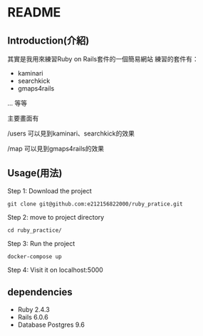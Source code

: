 # README

## Introduction(介紹)

其實是我用來練習Ruby on Rails套件的一個簡易網站
練習的套件有：

- kaminari
- searchkick
- gmaps4rails

... 等等

主要畫面有

/users
可以見到kaminari、searchkick的效果

/map
可以見到gmaps4rails的效果

## Usage(用法)

Step 1: Download the project

`git clone git@github.com:e212156822000/ruby_pratice.git`

Step 2: move to project directory

`cd ruby_practice/`

Step 3: Run the project

`docker-compose up`

Step 4: Visit it on localhost:5000

## dependencies 

- Ruby 2.4.3
- Rails 6.0.6
- Database Postgres 9.6
